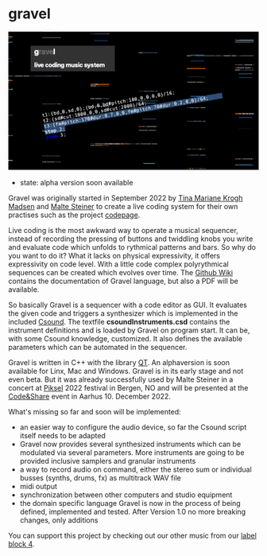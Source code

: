 # gravel
![GravelGraphic](Documentation/gravelPic.png)
- state: alpha version soon available

Gravel was originally started in September 2022 by [Tina Mariane Krogh Madsen](https://www.tmkm.dk) and [Malte Steiner](https://www.block4.com) to create a live coding system for their own practises such as the project [codepage](https://soundcloud.com/user-467798235).

Live coding is the most awkward way to operate a musical sequencer, instead of recording the pressing of buttons and twiddling knobs you write and evaluate code which unfolds to rythmical patterns and bars. So why do you want to do it? What it lacks on physical expressivity, it offers expressivity on code level. With a little code complex polyrythmical sequences can be created which evolves over time. The [Github Wiki](https://github.com/HerrSteiner/gravel/wiki) contains the documentation of Gravel language, but also a PDF will be available.

So basically Gravel is a sequencer with a code editor as GUI. It evaluates the given code and triggers a synthesizer which is implemented in the included [Csound](https://csound.com). The textfile **csoundInstruments.csd** contains the instrument definitions and is loaded by Gravel on program start. It can be, with some Csound knowledge, customized. It also defines the available parameters which can be automated in the sequencer.

Gravel is written in C++ with the library [QT](https://www.qt.io).
An alphaversion is soon available for Linx, Mac and Windows. Gravel is in its early stage and not even beta. But it was already successfully used by Malte Steiner in a concert at [Piksel](https://piksel.no) 2022 festival in Bergen, NO and will be presented at the [Code&Share](https://codeandshare.net) event in Aarhus 10. December 2022.

What's missing so far and soon will be implemented:
- an easier way to configure the audio device, so far the Csound script itself needs to be adapted
- Gravel now provides several synthesized instruments which can be modulated via several parameters. More instruments are going to be provided inclusive samplers and granular instruments
- a way to record audio on command, either the stereo sum or individual busses (synths, drums, fx) as multitrack WAV file
- midi output
- synchronization between other computers and studio equipment
- the domain specific language Gravel is now in the process of being defined, implemented and tested. After Version 1.0 no more breaking changes, only additions

You can support this project by checking out our other music from our [label block 4](https://block4label.bandcamp.com).
